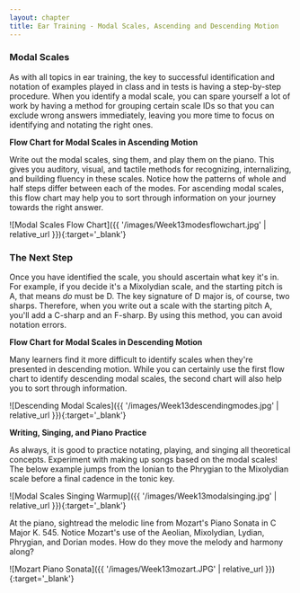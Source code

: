 ```yaml
---
layout: chapter
title: Ear Training - Modal Scales, Ascending and Descending Motion
---
```


### Modal Scales

As with all topics in ear training, the key to successful identification and notation of examples played in class and in tests is having a step-by-step procedure. When you identify a modal scale, you can spare yourself a lot of work by having a method for grouping certain scale IDs so that you can exclude wrong answers immediately, leaving you more time to focus on identifying and notating the right ones.

**Flow Chart for Modal Scales in Ascending Motion**

Write out the modal scales, sing them, and play them on the piano. This gives you auditory, visual, and tactile methods for recognizing, internalizing, and building fluency in these scales. Notice how the patterns of whole and half steps differ between each of the modes. For ascending modal scales, this flow chart may help you to sort through information on your journey towards the right answer.

![Modal Scales Flow Chart]({{ '/images/Week13modesflowchart.jpg' | relative_url }}){:target='_blank'}

### The Next Step

Once you have identified the scale, you should ascertain what key it's in. For example, if you decide it's a Mixolydian scale, and the starting pitch is A, that means *do* must be D. The key signature of D major is, of course, two sharps. Therefore, when you write out a scale with the starting pitch A, you'll add a C-sharp and an F-sharp. By using this method, you can avoid notation errors.

**Flow Chart for Modal Scales in Descending Motion**

Many learners find it more difficult to identify scales when they're presented in descending motion. While you can certainly use the first flow chart to identify descending modal scales, the second chart will also help you to sort through information.

![Descending Modal Scales]({{ '/images/Week13descendingmodes.jpg' | relative_url }}){:target='_blank'}

**Writing, Singing, and Piano Practice**

As always, it is good to practice notating, playing, and singing all theoretical concepts. Experiment with making up songs based on the modal scales! The below example jumps from the Ionian to the Phrygian to the Mixolydian scale before a final cadence in the tonic key.

![Modal Scales Singing Warmup]({{ '/images/Week13modalsinging.jpg' | relative_url }}){:target='_blank'}

At the piano, sightread the melodic line from Mozart's Piano Sonata in C Major K. 545. Notice Mozart's use of the Aeolian, Mixolydian, Lydian, Phrygian, and Dorian modes. How do they move the melody and harmony along?

![Mozart Piano Sonata]({{ '/images/Week13mozart.JPG' | relative_url }}){:target='_blank'}